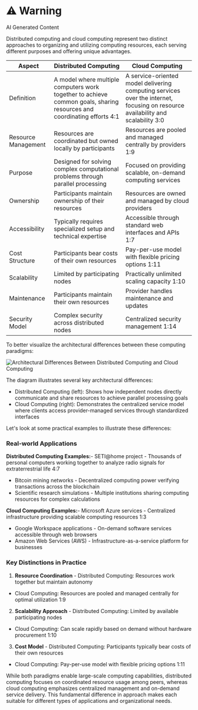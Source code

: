 <div class="warning"><h1>⚠️ Warning</h1><span>AI Generated Content</span></div>


Distributed computing and cloud computing represent two distinct approaches to organizing and utilizing computing resources, each serving different purposes and offering unique advantages.

| Aspect | Distributed Computing | Cloud Computing |
| --- | --- | --- |
| Definition | A model where multiple computers work together to achieve common goals, sharing resources and coordinating efforts 4:1 | A service-oriented model delivering computing services over the internet, focusing on resource availability and scalability 3:0 |
| Resource Management | Resources are coordinated but owned locally by participants | Resources are pooled and managed centrally by providers 1:9 |
| Purpose | Designed for solving complex computational problems through parallel processing | Focused on providing scalable, on-demand computing services |
| Ownership | Participants maintain ownership of their resources | Resources are owned and managed by cloud providers |
| Accessibility | Typically requires specialized setup and technical expertise | Accessible through standard web interfaces and APIs 1:7 |
| Cost Structure | Participants bear costs of their own resources | Pay-per-use model with flexible pricing options 1:11 |
| Scalability | Limited by participating nodes | Practically unlimited scaling capacity 1:10 |
| Maintenance | Participants maintain their own resources | Provider handles maintenance and updates |
| Security Model | Complex security across distributed nodes | Centralized security management 1:14 |

To better visualize the architectural differences between these computing paradigms:

![Architectural Differences Between Distributed Computing and Cloud Computing](AskNerus/FrontEnd/Images/CACS402_2_1_1.png)

The diagram illustrates several key architectural differences:

- Distributed Computing (left): Shows how independent nodes directly communicate and share resources to achieve parallel processing goals
- Cloud Computing (right): Demonstrates the centralized service model where clients access provider-managed services through standardized interfaces

Let's look at some practical examples to illustrate these differences:

### Real-world Applications

**Distributed Computing Examples:**- SETI@home project - Thousands of personal computers working together to analyze radio signals for extraterrestrial life 4:7
- Bitcoin mining networks - Decentralized computing power verifying transactions across the blockchain
- Scientific research simulations - Multiple institutions sharing computing resources for complex calculations

**Cloud Computing Examples:**- Microsoft Azure services - Centralized infrastructure providing scalable computing resources 1:3
- Google Workspace applications - On-demand software services accessible through web browsers
- Amazon Web Services (AWS) - Infrastructure-as-a-service platform for businesses

### Key Distinctions in Practice

1. **Resource Coordination**  - Distributed Computing: Resources work together but maintain autonomy
  - Cloud Computing: Resources are pooled and managed centrally for optimal utilization 1:9


2. **Scalability Approach**  - Distributed Computing: Limited by available participating nodes
  - Cloud Computing: Can scale rapidly based on demand without hardware procurement 1:10


3. **Cost Model**  - Distributed Computing: Participants typically bear costs of their own resources
  - Cloud Computing: Pay-per-use model with flexible pricing options 1:11



While both paradigms enable large-scale computing capabilities, distributed computing focuses on coordinated resource usage among peers, whereas cloud computing emphasizes centralized management and on-demand service delivery. This fundamental difference in approach makes each suitable for different types of applications and organizational needs.